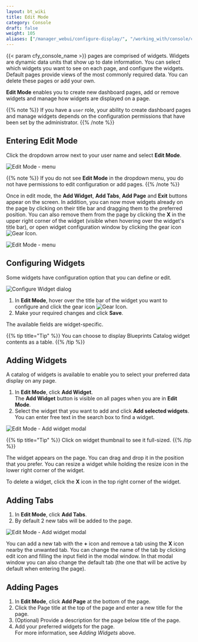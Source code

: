 ```yaml
---
layout: bt_wiki
title: Edit Mode
category: Console
draft: false
weight: 105
aliases: ["/manager_webui/configure-display/", "/working_with/console/configure-display/"]
---
```


{{< param cfy_console_name >}} pages are comprised of widgets. Widgets are dynamic data units that show up to date information.
You can select which widgets you want to see on each page, and configure the widgets. Default pages provide views of the most commonly required data. You can delete these pages or add your own.

**Edit Mode** enables you to create new dashboard pages, add or remove widgets and manage how widgets are displayed on a page.

{{% note %}}
If you have a `user` role, your ability to create dashboard pages and manage widgets depends on the configuration permissions that have been set by the administrator.
{{% /note %}}


## Entering Edit Mode

Click the dropdown arrow next to your user name and select **Edit Mode**.

![Edit Mode - menu]( /images/ui/customization/edit-mode_menu.png )

{{% note %}}
If you do not see **Edit Mode** in the dropdown menu, you do not have permissions to edit configuration or add pages.
{{% /note %}}

Once in edit mode, the **Add Widget**, **Add Tabs**, **Add Page**  and **Exit** buttons appear on the screen. In addition, you can now move widgets already on the page by clicking on their title bar and dragging them to the preferred position. You can also remove them from the page by clicking the **X** in the upper right corner of the widget (visible when hovering over the widget's title bar), or open widget configuration window by clicking the gear icon ![Gear Icon]( /images/ui/icons/gear-icon.png ).

![Edit Mode - menu]( /images/ui/customization/edit-mode_overview.png )


## Configuring Widgets

Some widgets have configuration option that you can define or edit.

![Configure Widget dialog]( /images/ui/customization/configure-widget.png )

 1. In **Edit Mode**, hover over the title bar of the widget you want to configure and click the gear icon ![Gear Icon]( /images/ui/icons/gear-icon.png ).
 2. Make your required changes and click **Save**.   

The available fields are widget-specific.

{{% tip title="Tip" %}}
You can choose to display Blueprints Catalog widget contents as a table.
{{% /tip %}}


## Adding Widgets

A catalog of widgets is available to enable you to select your preferred data display on any page.

1. In **Edit Mode**, click **Add Widget**.   
   The **Add Widget** button is visible on all pages when you are in **Edit Mode**.  
2. Select the widget that you want to add and click **Add selected widgets**.   
   You can enter free text in the search box to find a widget.

![Edit Mode - Add widget modal]( /images/ui/customization/edit-mode_add-widget-modal.png )

{{% tip title="Tip" %}}
Click on widget thumbnail to see it full-sized.
{{% /tip %}}

The widget appears on the page. You can drag and drop it in the position that you prefer. You can resize a widget while holding the resize icon in the lower right corner of the widget.

To delete a widget, click the **X** icon in the top right corner of the widget.


## Adding Tabs

1. In **Edit Mode**, click **Add Tabs**.  
2. By default 2 new tabs will be added to the page.

![Edit Mode - Add widget modal]( /images/ui/customization/edit-mode_tabs.png )

You can add a new tab with the **+** icon and remove a tab using the **X** icon nearby the unwanted tab.
You can change the name of the tab by clicking edit icon and filling the input field in the modal window.
In that modal window you can also change the default tab (the one that will be active by default when entering the page).


## Adding Pages

1. In **Edit Mode**, click **Add Page** at the bottom of the page.
2. Click the Page title at the top of the page and enter a new title for the page.
3. (Optional) Provide a description for the page below title of the page.
4. Add your preferred widgets for the page.   
   For more information, see *Adding Widgets* above.
